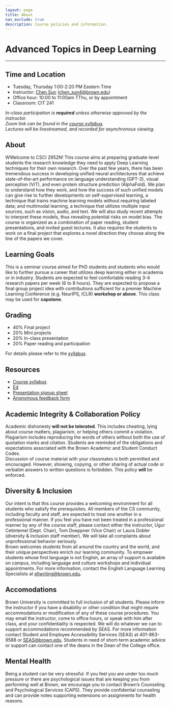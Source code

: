 ```yaml
---
layout: page
title: About
nav_exclude: true
description: Course policies and information.
---
```


# Advanced Topics in Deep Learning

---

## Time and Location

- Tuesday, Thursday 1:00-2:20 PM Eastern Time
- Instructor: [Chen Sun](https://chensun.me) ([chen_sun4@brown.edu](mailto:chensun@brown.edu))
- Office hour: 10:00 to 11:00am TThu, or by appointment
- Classroom: CIT 241

_In-class participation is **required** unless otherwise approved by the instructor._  
_Zoom link can be found in the [course syllabus](https://docs.google.com/document/d/1YmK_T7jbBg1H8o_n9wkF2vvZRjDqUVYLD99pDT0ieFo/edit?usp=sharing)._  
_Lectures will be livestreamed, and recorded for asynchronous viewing._

## About

WWelcome to CSCI 2952N! This course aims at preparing graduate-level students the research knowledge they need to apply Deep Learning techniques for their own research. Over the past few years, there has been tremendous success in developing unified neural architectures that achieve state-of-the-art performance on language understanding (GPT-3), visual perception (ViT), and even protein structure prediction (AlphaFold). We plan to understand how they work, and how the success of such unified models can give rise to further developments on self-supervised learning, a technique that trains machine learning models without requiring labeled data; and multimodal learning, a technique that utilizes multiple input sources, such as vision, audio, and text. We will also study recent attempts to interpret these models, thus revealing potential risks on model bias. The course is organized as a combination of paper reading, student presentations, and invited guest lectures. It also requires the students to work on a final project that explores a novel direction they choose along the line of the papers we cover.

## Learning Goals

This is a seminar course aimed for PhD students and students who would like to further pursue a career that utilizes deep learning either in academia or in industry.
Students are expected to feel comfortable reading 3-4 research papers per week (6 to 8 hours). They are expected to propose a final group project idea with contributions sufficient for a premier Machine Learning Conference (e.g. NeurIPS, ICLR) **workshop or above**.  This class may be used for **capstone**.

## Grading

- 40% Final project
- 20% Mini projects
- 20% In-class presentation
- 20% Paper reading and participation

For details please refer to the [syllabus](https://docs.google.com/document/d/1YmK_T7jbBg1H8o_n9wkF2vvZRjDqUVYLD99pDT0ieFo/edit?usp=sharing).


## Resources

- [Course syllabus](https://docs.google.com/document/d/1YmK_T7jbBg1H8o_n9wkF2vvZRjDqUVYLD99pDT0ieFo/edit?usp=sharing)
- [Ed](https://edstem.org/us/courses/36397/discussion/)
- [Presentation signup sheet](https://forms.gle/4CnTJGqKKx3vMWr89)
- [Anonymous feedback form](https://forms.gle/bcipRod558MHg8i36)

## Academic Integrity & Collaboration Policy

Academic dishonesty **will not be tolerated**. This includes cheating, lying about course matters, plagiarism, or helping others commit a violation. Plagiarism includes reproducing the words of others without both the use of quotation marks and citation. Students are reminded of the obligations and expectations associated with the Brown Academic and Student Conduct Codes.  
Discussion of course material with your classmates is both permitted and encouraged. However, showing, copying, or other sharing of actual code or verbatim answers to written questions is forbidden. This policy **will** be enforced.

## Diversity & Inclusion

Our intent is that this course provides a welcoming environment for all students who satisfy the prerequisites. All members of the CS community, including faculty and staff, are expected to treat one another in a professional manner. If you feel you have not been treated in a professional manner by any of the course staff, please contact either the instructor, Ugur Cetintemel (Dept. Chair), Tom Doeppner (Vice Chair) or Laura Dobler (diversity & inclusion staff member). We will take all complaints about unprofessional behavior seriously.  
Brown welcomes students from all around the country and the world, and their unique perspectives enrich our learning community. To empower students whose first language is not English, an array of support is available on campus, including language and culture workshops and individual appointments. For more information, contact the English Language Learning Specialists at ellwriting@brown.edu.

## Accomodations

Brown University is committed to full inclusion of all students. Please inform the instructor if you have a disability or other condition that might require accommodations or modification of any of these course procedures. You may email the instructor, come to office hours, or speak with him after class, and your confidentiality is respected. We will do whatever we can to support accommodations recommended by SEAS. For more information contact Student and Employee Accessibility Services (SEAS) at 401-863-9588 or SEAS@brown.edu. Students in need of short-term academic advice or support can contact one of the deans in the Dean of the College office.


## Mental Health

Being a student can be very stressful. If you feel you are under too much pressure or there are psychological issues that are keeping you from performing well at Brown, we encourage you to contact Brown’s Counseling and Psychological Services (CAPS). They provide confidential counseling and can provide notes supporting extensions on assignments for health reasons.
